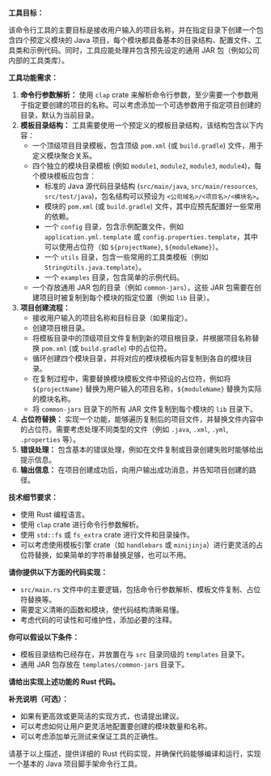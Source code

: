 **工具目标：**

该命令行工具的主要目标是接收用户输入的项目名称，并在指定目录下创建一个包含四个预定义模块的 Java 项目，每个模块都具备基本的目录结构、配置文件、工具类和示例代码。同时，工具应能处理并包含预先设定的通用 JAR 包（例如公司内部的工具类库）。

**工具功能需求：**

1. **命令行参数解析：** 使用 `clap` crate 来解析命令行参数，至少需要一个参数用于指定要创建的项目的名称。可以考虑添加一个可选参数用于指定项目创建的目录，默认为当前目录。
2. **模板目录结构：** 工具需要使用一个预定义的模板目录结构，该结构包含以下内容：
    - 一个顶级项目目录模板，包含顶级 `pom.xml` (或 `build.gradle`) 文件，用于定义模块聚合关系。
    - 四个独立的模块目录模板 (例如 `module1`, `module2`, `module3`, `module4`)，每个模块模板应包含：
        - 标准的 Java 源代码目录结构 (`src/main/java`, `src/main/resources`, `src/test/java`)，包名结构可以预设为 `<公司域名>/<项目名>/<模块名>`。
        - 模块的 `pom.xml` (或 `build.gradle`) 文件，其中应预先配置好一些常用的依赖。
        - 一个 `config` 目录，包含示例配置文件，例如 `application.yml.template` 或 `config.properties.template`，其中可以使用占位符（如 `${projectName}`, `${moduleName}`）。
        - 一个 `utils` 目录，包含一些常用的工具类模板（例如 `StringUtils.java.template`）。
        - 一个 `examples` 目录，包含简单的示例代码。
    - 一个存放通用 JAR 包的目录（例如 `common-jars`），这些 JAR 包需要在创建项目时被复制到每个模块的指定位置（例如 `lib` 目录）。
3. **项目创建流程：**
    - 接收用户输入的项目名称和目标目录（如果指定）。
    - 创建项目根目录。
    - 将模板目录中的顶级项目文件复制到新的项目根目录，并根据项目名称替换 `pom.xml` (或 `build.gradle`) 中的占位符。
    - 循环创建四个模块目录，并将对应的模块模板内容复制到各自的模块目录。
    - 在复制过程中，需要替换模块模板文件中预设的占位符，例如将 `${projectName}` 替换为用户输入的项目名称，`${moduleName}` 替换为实际的模块名称。
    - 将 `common-jars` 目录下的所有 JAR 文件复制到每个模块的 `lib` 目录下。
4. **占位符替换：** 实现一个功能，能够遍历复制后的项目文件，并替换文件内容中的占位符。需要考虑处理不同类型的文件（例如 `.java`, `.xml`, `.yml`, `.properties` 等）。
5. **错误处理：** 包含基本的错误处理，例如在文件复制或目录创建失败时能够给出提示信息。
6. **输出信息：** 在项目创建成功后，向用户输出成功消息，并告知项目创建的路径。

**技术细节要求：**

- 使用 Rust 编程语言。
- 使用 `clap` crate 进行命令行参数解析。
- 使用 `std::fs` 或 `fs_extra` crate 进行文件和目录操作。
- 可以考虑使用模板引擎 crate（如 `handlebars` 或 `minijinja`）进行更灵活的占位符替换，如果简单的字符串替换足够，也可以不用。

**请你提供以下方面的代码实现：**

- `src/main.rs` 文件中的主要逻辑，包括命令行参数解析、模板文件复制、占位符替换等。
- 需要定义清晰的函数和模块，使代码结构清晰易懂。
- 考虑代码的可读性和可维护性，添加必要的注释。

**你可以假设以下条件：**

- 模板目录结构已经存在，并放置在与 `src` 目录同级的 `templates` 目录下。
- 通用 JAR 包存放在 `templates/common-jars` 目录下。

**请给出实现上述功能的 Rust 代码。**

**补充说明（可选）：**

- 如果有更高效或更简洁的实现方式，也请提出建议。
- 可以考虑如何让用户更灵活地配置要创建的模块数量和名称。
- 可以考虑添加单元测试来保证工具的正确性。

请基于以上描述，提供详细的 Rust 代码实现，并确保代码能够编译和运行，实现一个基本的 Java 项目脚手架命令行工具。